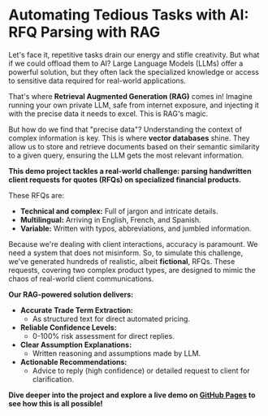 # Automating Tedious Tasks with AI: RFQ Parsing with RAG

Let's face it, repetitive tasks drain our energy and stifle creativity. But what if we could offload them to AI? Large Language Models (LLMs) offer a powerful solution, but they often lack the specialized knowledge or access to sensitive data required for real-world applications.

That's where **Retrieval Augmented Generation (RAG)** comes in! Imagine running your own private LLM, safe from internet exposure, and injecting it with the precise data it needs to excel. This is RAG's magic.

But how do we find that "precise data"? Understanding the context of complex information is key. This is where **vector databases** shine. They allow us to store and retrieve documents based on their semantic similarity to a given query, ensuring the LLM gets the most relevant information.

**This demo project tackles a real-world challenge: parsing handwritten client requests for quotes (RFQs) on specialized financial products.**

These RFQs are:

* **Technical and complex:** Full of jargon and intricate details.
* **Multilingual:** Arriving in English, French, and Spanish.
* **Variable:** Written with typos, abbreviations, and jumbled information.

Because we're dealing with client interactions, accuracy is paramount. We need a system that does not misinform. So, to simulate this challenge, we've generated hundreds of realistic, albeit **fictional**, RFQs. These requests, covering two complex product types, are designed to mimic the chaos of real-world client communications.

**Our RAG-powered solution delivers:**

* **Accurate Trade Term Extraction:**
    * As structured text for direct automated pricing.
* **Reliable Confidence Levels:**
    * 0-100% risk assessment for direct replies.
* **Clear Assumption Explanations:**
    * Written reasoning and assumptions made by LLM.
* **Actionable Recommendations:**
    * Advice to reply (high confidence) or detailed request to client for clarification.

**Dive deeper into the project and explore a live demo on [GitHub Pages](https://parrisma.github.io/rfq-rag/) to see how this is all possible!**